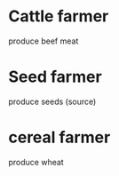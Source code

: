 # Cattle farmer

produce beef meat 

# Seed farmer 

produce seeds (source)

# cereal farmer 

produce wheat